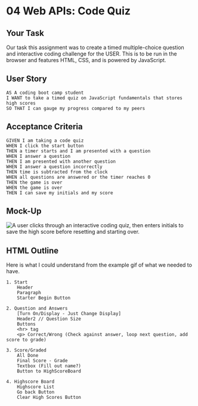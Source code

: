 # 04 Web APIs: Code Quiz

## Your Task

Our task this assignment was to create a timed multiple-choice question and interactive coding challenge for the USER. This is to be run in the browser and features HTML, CSS, and is powered by JavaScript. 

## User Story

```
AS A coding boot camp student
I WANT to take a timed quiz on JavaScript fundamentals that stores high scores
SO THAT I can gauge my progress compared to my peers
```

## Acceptance Criteria

```
GIVEN I am taking a code quiz
WHEN I click the start button
THEN a timer starts and I am presented with a question
WHEN I answer a question
THEN I am presented with another question
WHEN I answer a question incorrectly
THEN time is subtracted from the clock
WHEN all questions are answered or the timer reaches 0
THEN the game is over
WHEN the game is over
THEN I can save my initials and my score
```

## Mock-Up

![A user clicks through an interactive coding quiz, then enters initials to save the high score before resetting and starting over.](./Assets/04-web-apis-homework-demo.gif)


## HTML Outline 

Here is what I could understand from the example gif of what we needed to have.

```
1. Start 
    Header
    Paragraph
    Starter Begin Button

2. Question and Answers
    [Turn On/Display - Just Change Display]
    Header2 // Question Size
    Buttons
    <hr> tag
    <p> Correct/Wrong (Check against answer, loop next question, add score to grade)

3. Score/Graded
    All Done
    Final Score - Grade
    Textbox (Fill out name?)
    Button to HighScoreBoard

4. Highscore Board
    Highscore List        
    Go back Button
    Clear High Scores Button
